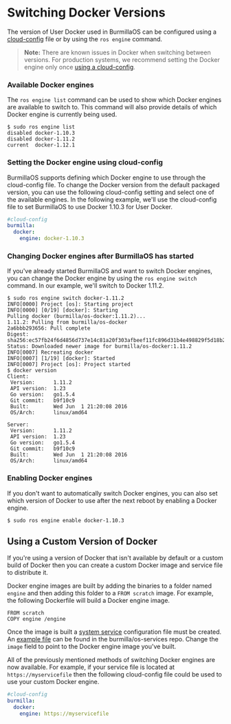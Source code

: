 # Switching Docker Versions

The version of User Docker used in BurmillaOS can be configured using a [cloud-config](/configuration/#cloud-config) file or by using the `ros engine` command.

> **Note:** There are known issues in Docker when switching between versions. For production systems, we recommend setting the Docker engine only once [using a cloud-config](#setting-the-docker-engine-using-cloud-config).

### Available Docker engines

The `ros engine list` command can be used to show which Docker engines are available to switch to. This command will also provide details of which Docker engine is currently being used.

```
$ sudo ros engine list
disabled docker-1.10.3
disabled docker-1.11.2
current  docker-1.12.1
```

### Setting the Docker engine using cloud-config

BurmillaOS supports defining which Docker engine to use through the cloud-config file. To change the Docker version from the default packaged version, you can use the following cloud-config setting and select one of the available engines. In the following example, we'll use the cloud-config file to set BurmillaOS to use Docker 1.10.3 for User Docker.

```yaml
#cloud-config
burmilla:
  docker:
    engine: docker-1.10.3
```

### Changing Docker engines after BurmillaOS has started

If you've already started BurmillaOS and want to switch Docker engines, you can change the Docker engine by using the `ros engine switch` command. In our example, we'll switch to Docker 1.11.2.

```
$ sudo ros engine switch docker-1.11.2
INFO[0000] Project [os]: Starting project
INFO[0000] [0/19] [docker]: Starting
Pulling docker (burmilla/os-docker:1.11.2)...
1.11.2: Pulling from burmilla/os-docker
2a6bbb293656: Pull complete
Digest: sha256:ec57fb24f6d4856d737e14c81a20f303afbeef11fc896d31b4e498829f5d18b2
Status: Downloaded newer image for burmilla/os-docker:1.11.2
INFO[0007] Recreating docker
INFO[0007] [1/19] [docker]: Started
INFO[0007] Project [os]: Project started
$ docker version
Client:
 Version:      1.11.2
 API version:  1.23
 Go version:   go1.5.4
 Git commit:   b9f10c9
 Built:        Wed Jun  1 21:20:08 2016
 OS/Arch:      linux/amd64

Server:
 Version:      1.11.2
 API version:  1.23
 Go version:   go1.5.4
 Git commit:   b9f10c9
 Built:        Wed Jun  1 21:20:08 2016
 OS/Arch:      linux/amd64

```

### Enabling Docker engines

If you don't want to automatically switch Docker engines, you can also set which version of Docker to use after the next reboot by enabling a Docker engine.

```
$ sudo ros engine enable docker-1.10.3
```

## Using a Custom Version of Docker

If you're using a version of Docker that isn't available by default or a custom build of Docker then you can create a custom Docker image and service file to distribute it.

Docker engine images are built by adding the binaries to a folder named `engine` and then adding this folder to a `FROM scratch` image. For example, the following Dockerfile will build a Docker engine image.

```
FROM scratch
COPY engine /engine
```

Once the image is built a [system service](/system-services/) configuration file must be created. An [example file](https://github.com/burmilla/os-services/blob/master/d/docker-19.03.13.yml) can be found in the burmilla/os-services repo. Change the `image` field to point to the Docker engine image you've built.

All of the previously mentioned methods of switching Docker engines are now available. For example, if your service file is located at `https://myservicefile` then the following cloud-config file could be used to use your custom Docker engine.

```yaml
#cloud-config
burmilla:
  docker:
    engine: https://myservicefile
```
